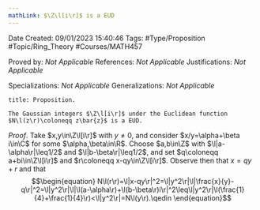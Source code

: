 ```yaml
---
mathLink: $\Z\l[i\r]$ is a EUD
---
```


<div class="topSpace"></div>

Date Created: 09/01/2023 15:40:46
Tags: #Type/Proposition #Topic/Ring_Theory #Courses/MATH457

Proved by: _Not Applicable_
References: _Not Applicable_
Justifications: _Not Applicable_

Specializations: _Not Applicable_
Generalizations: _Not Applicable_

``` ad-Proposition
title: Proposition.

The Gaussian integers $\Z\l[i\r]$ under the Euclidean function $N\l(z\r)\coloneqq z\bar{z}$ is a EUD.

```

_Proof_. Take $x,y\in\Z\l[i\r]$ with $y\neq0$, and consider $x/y=\alpha+\beta i\in\C$ for some $\alpha,\beta\in\R$. Choose $a,b\in\Z$ with $\l|a-\alpha\r|\leq1/2$ and $\l|b-\beta\r|\leq1/2$, and set $q\coloneqq a+bi\in\Z\l[i\r]$ and $r\coloneqq x-qy\in\Z\l[i\r]$. Observe then that $x=qy+r$ and that
$$\begin{equation}
    N\l(r\r)=\l|x-qy\r|^2=\l|y^2\r|\l|\frac{x}{y}-q\r|^2=\l|y^2\r|\l|\l(a-\alpha\r)+\l(b-\beta\r)i\r|^2\leq\l|y^2\r|\l(\frac{1}{4}+\frac{1}{4}\r)<\l|y^2\r|=N\l(y\r).\qedin
\end{equation}$$

